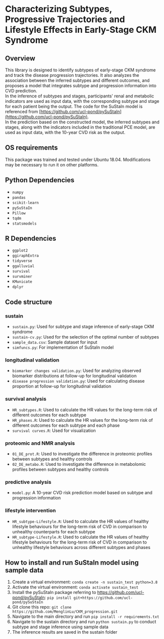 # Characterizing Subtypes, Progressive Trajectories and Lifestyle Effects in Early-Stage CKM Syndrome

## Overview

This library is designed to identify subtypes of early-stage CKM syndrome and track the disease progression trajectories. It also analyzes the association between the inferred subtypes and different outcomes, and proposes a model that integrates subtype and progression information into CVD prediction.  
In the inference of subtypes and stages, participants' renal and metabolic indicators are used as input data, with the corresponding subtype and stage for each patient being the output. The code for the SuStaIn model is referenced from [https://github.com/ucl-pond/pySuStaIn](https://github.com/ucl-pond/pySuStaIn).  
In the prediction based on the constructed model, the inferred subtypes and stages, along with the indicators included in the traditional PCE model, are used as input data, with the 10-year CVD risk as the output.

## OS requirements

This package was trained and tested under Ubuntu 18.04. Modifications may be necessary to run it on other platforms.

## Python Dependencies

- `numpy`
- `pandas`
- `scikit-learn`
- `pySuStaIn`
- `Pillow`
- `tqdm`
- `statsmodels`

## R Dependencies

- `ggplot2`
- `ggiraphExtra`
- `tidyverse`
- `ggalluvial`
- `survival`
- `survminer`
- `KMunicate`
- `dplyr`

## Code structure

### sustain
- `sustain.py`: Used for subtype and stage inference of early-stage CKM syndrome
- `sustain-cv.py`: Used for the selection of the optimal number of subtypes
- `sample_data.csv`: Sample dataset for input
- `simfuncs.py`: For implementation of SuStaIn model

### longitudinal validation
- `biomarker changes validation.py`: Used for analyzing observed biomarker distributions at follow-up for longitudinal validation
- `disease progression validation.py`: Used for calculating disease proportion at follow-up for longitudinal validation

### survival analysis
- `HR_subtypes.R`: Used to calculate the HR values for the long-term risk of different outcomes for each subtype
- `HR_phases.R`: Used to calculate the HR values for the long-term risk of different outcomes for each subtype and each phase
- `survival curves.R`: Used for visualization

### proteomic and NMR analysis
- `01_DE_prot.R`: Used to investigate the difference in proteomic profiles between subtypes and healthy controls
- `02_DE_metabo.R`: Used to investigate the difference in metabolomic profiles between subtypes and healthy controls 

### predictive analysis
- `model.py`: A 10-year CVD risk prediction model based on subtype and progression information

### lifestyle intervention
- `HR_subtype-Lifestyle.R`: Used to calculate the HR values of healthy lifestyle behaviours for the long-term risk of CVD in comparison to unhealthy counterparts for each subtype
- `HR_subtype-Lifestyle.R`: Used to calculate the HR values of healthy lifestyle behaviours for the long-term risk of CVD in comparison to unhealthy lifestyle behaviours across different subtypes and phases

## How to install and run SuStaIn model using sample data
1. Create a virtual environment‌: `conda create -n sustain_test python=3.8`
2. Activate the virtual environment: `conda activate sustain_test`
3. Install the pySuStaIn package referring to https://github.com/ucl-pond/pySuStaIn: `pip install git+https://github.com/ucl-pond/pySuStaIn`
4. Git clone this repo: `git clone https://github.com/MenglinLu/CKM_progression.git`
5. Navigate to the main directory and run `pip install -r requirements.txt`
6. Navigate to the sustain directory and run `python sustain.py` to conduct subtype and stage inference using sample data
7. The inference results are saved in the sustain folder
